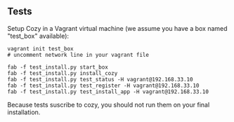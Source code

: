 ## Tests

Setup Cozy in a Vagrant virtual machine (we assume you have a box named 
"test\_box" available):

    vagrant init test_box
    # uncomment network line in your vagrant file
            
    fab -f test_install.py start_box
    fab -f test_install.py install_cozy
    fab -f test_install.py test_status -H vagrant@192.168.33.10
    fab -f test_install.py test_register -H vagrant@192.168.33.10
    fab -f test_install.py test_install_app -H vagrant@192.168.33.10

Because tests suscribe to cozy, you should not run them on your final
installation. 
